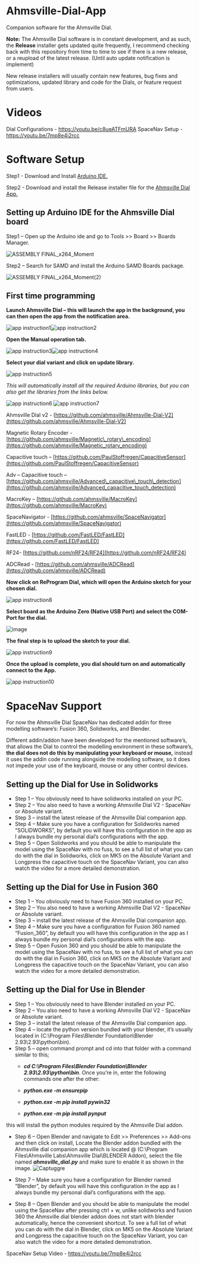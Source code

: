 # Ahmsville-Dial-App
Companion software for the Ahmsville Dial.

**Note:** The Ahmsville Dial software is in constant development, and as such, the **Release** installer gets updated quite frequently, I recommend checking back with this repository from time to time to see if there is a new release, or a reupload of the latest release. (Until auto update notification is implement)

New release installers will usually contain new features, bug fixes and optimizations, updated library and code for the Dials, or feature request from users.

# Videos

Dial Configurations - https://youtu.be/c8ueATFmURA
SpaceNav Setup - https://youtu.be/7mp8e4i2rcc

# Software Setup

Step1 - Download and Install [Arduino IDE.](https://www.arduino.cc/en/software)

Step2 - Download and install the Release installer file for the [Ahmsville Dial App.](https://github.com/ahmsville/Ahmsville-Dial-App/releases)

## Setting up Arduino IDE for the Ahmsville Dial board

Step1 – Open up the Arduino ide and go to Tools >> Board >> Boards Manager.

![ASSEMBLY FINAL_x264_Moment](https://user-images.githubusercontent.com/44074914/143771229-740d84f1-e3ef-41bc-afd0-634cb5792c26.jpg)


Step2 – Search for SAMD and install the Arduino SAMD Boards package.

![ASSEMBLY FINAL_x264_Moment(2)](https://user-images.githubusercontent.com/44074914/143771279-1d1fef11-5224-48b8-b490-f2a8c8d5da2e.jpg)


## First time programming

**Launch Ahmsville Dial – this will launch the app in the background, you can then open the app from the notification area.**

![app instruction1](https://user-images.githubusercontent.com/44074914/143771324-55a406cb-7073-47c2-8895-31746129b198.PNG)![app instruction2](https://user-images.githubusercontent.com/44074914/143771335-a6d25e43-966b-40f7-8e0b-e542a1d56a04.PNG)


**Open the Manual operation tab.**

![app instruction3](https://user-images.githubusercontent.com/44074914/143771360-a2762e13-b87d-42c6-87a1-5bb4f20362bd.PNG)![app instruction4](https://user-images.githubusercontent.com/44074914/143771381-1d9b4143-0315-45e5-becb-2a9b3fbd738f.PNG)


**Select your dial variant and click on update library.**

![app instruction5](https://user-images.githubusercontent.com/44074914/143771393-40d77400-b197-4b6d-834e-3b6f166b53c2.PNG)


_This will automatically install all the required Arduino libraries, but you can also get the libraries from the links below._

![app instruction6](https://user-images.githubusercontent.com/44074914/143771430-b64d0a7d-f80a-461c-9c9e-17e45790701b.PNG)
![app instruction7](https://user-images.githubusercontent.com/44074914/143771457-e5897786-2bfe-4d1c-bb00-9cf615a5a3dd.PNG)

Ahmsville Dial v2 - [https://github.com/ahmsville/Ahmsville-Dial-V2](https://github.com/ahmsville/Ahmsville-Dial-V2)

Magnetic Rotary Encoder - [https://github.com/ahmsville/Magnetic\_rotary\_encoding](https://github.com/ahmsville/Magnetic_rotary_encoding)

Capacitive touch – [https://github.com/PaulStoffregen/CapacitiveSensor](https://github.com/PaulStoffregen/CapacitiveSensor)

Adv – Capacitive touch – [https://github.com/ahmsville/Advanced\_capacitive\_touch\_detection](https://github.com/ahmsville/Advanced_capacitive_touch_detection)

MacroKey – [https://github.com/ahmsville/MacroKey](https://github.com/ahmsville/MacroKey)

SpaceNavigator - [https://github.com/ahmsville/SpaceNavigator](https://github.com/ahmsville/SpaceNavigator)

FastLED - [https://github.com/FastLED/FastLED](https://github.com/FastLED/FastLED)

RF24- [https://github.com/nRF24/RF24](https://github.com/nRF24/RF24)

ADCRead - [https://github.com/ahmsville/ADCRead](https://github.com/ahmsville/ADCRead)

**Now click on ReProgram Dial, which will open the Arduino sketch for your chosen dial.**

![app instruction8](https://user-images.githubusercontent.com/44074914/143771483-c54c7c0e-0fce-4b6a-ad21-b5e12f9152eb.PNG)


**Select board as the Arduino Zero (Native USB Port) and select the COM-Port for the dial.**

![image](https://user-images.githubusercontent.com/44074914/143771592-5028a5b9-6f29-436a-8482-f1b8e1b29c1d.png)

**The final step is to upload the sketch to your dial.**

![app instruction9](https://user-images.githubusercontent.com/44074914/143771611-3fabacf3-4e86-4d0e-863d-9f2e8d4c5cfa.PNG)


**Once the upload is complete, you dial should turn on and automatically connect to the App.**

![app instruction10](https://user-images.githubusercontent.com/44074914/143771619-8dd0aefc-3962-4a65-8840-4be5de374568.PNG)

# SpaceNav Support

For now the Ahmsville Dial SpaceNav has dedicated addin for three modelling software’s: Fusion 360, Solidworks, and Blender.

Different addin/addon have been developed for the mentioned software’s, that allows the Dial to control the modelling environment in these software’s, **the dial does not do this by manipulating your keyboard or mouse,** instead it uses the addin code running alongside the modelling software, so it does not impede your use of the keyboard, mouse or any other control devices. 

## **Setting up the Dial for Use in Solidworks**

* Step 1 – You obviously need to have solidworks installed on your PC.
* Step 2 – You also need to have a working Ahmsville Dial V2 - SpaceNav or Absolute variant.
* Step 3 – install the latest release of the Ahmsville Dial companion app.
* Step 4 – Make sure you have a configuration for Solidworks named “SOLIDWORKS”, by default you will have this configuration in the app as I always bundle my personal dial’s configurations with the app.
* Step 5 – Open Solidworks and you should be able to manipulate the model using the SpaceNav with no fuss, to see a full list of what you can do with the dial in Solidworks, click on MK5 on the Absolute Variant and Longpress the capacitive touch on the SpaceNav Variant, you can also watch the video for a more detailed demonstration.

## **Setting up the Dial for Use in Fusion 360**

* Step 1 – You obviously need to have Fusion 360 installed on your PC.
* Step 2 – You also need to have a working Ahmsville Dial V2 - SpaceNav or Absolute variant.
* Step 3 – install the latest release of the Ahmsville Dial companion app.
* Step 4 – Make sure you have a configuration for Fusion 360 named “Fusion_360”, by default you will have this configuration in the app as I always bundle my personal dial’s configurations with the app.
* Step 5 – Open Fusion 360 and you should be able to manipulate the model using the SpaceNav with no fuss, to see a full list of what you can do with the dial in Fusion 360, click on MK5 on the Absolute Variant and Longpress the capacitive touch on the SpaceNav Variant, you can also watch the video for a more detailed demonstration.

## **Setting up the Dial for Use in Blender**

* Step 1 – You obviously need to have Blender installed on your PC.
* Step 2 – You also need to have a working Ahmsville Dial V2 - SpaceNav or Absolute variant.
* Step 3 – install the latest release of the Ahmsville Dial companion app.
* Step 4 – locate the python version bundled with your blender, it’s usually located in (C:\Program Files\Blender Foundation\Blender 2.93\2.93\python\bin).
* Step 5 – open command prompt and cd into that folder with a command similar to this;
  * _**cd C:\Program Files\Blender Foundation\Blender 2.93\2.93\python\bin**_.  Once you’re in, enter the following commands one after the other:

  * _**python.exe -m ensurepip**_
  * _**python.exe -m pip install pywin32**_
  * _**python.exe -m pip install pynput**_

 this will install the python modules required by the Ahmsville Dial addon.
* Step 6 – Open Blender and navigate to Edit >> Preferences >> Add-ons and then click on install, Locate the Blender addon bundled with the Ahmsville dial companion app which is located @ (C:\Program Files\Ahmsville Labs\Ahmsville Dial\BLENDER Addon), select the file named _**ahmsville_dial.py**_ and make sure to enable it as shown in the image.
![Captuggre](https://user-images.githubusercontent.com/44074914/214071323-328cffda-489b-4377-95ea-3b0e4def86ef.PNG)

* Step 7 – Make sure you have a configuration for Blender named “Blender”, by default you will have this configuration in the app as I always bundle my personal dial’s configurations with the app.
* Step 8 – Open Blender and you should be able to manipulate the model using the SpaceNav after pressing ctrl + w, unlike solidworks and fusion 360 the Ahmsville dial blender addon does not start with blender automatically, hence the convenient shortcut. To see a full list of what you can do with the dial in Blender, click on MK5 on the Absolute Variant and Longpress the capacitive touch on the SpaceNav Variant, you can also watch the video for a more detailed demonstration.

SpaceNav Setup Video - https://youtu.be/7mp8e4i2rcc





